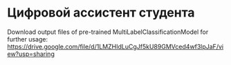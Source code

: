 # Цифровой ассистент студента


Download output files of pre-trained MultiLabelClassificationModel for further usage: https://drive.google.com/file/d/1LMZHIdLuCgJf5kU89GMVced4wf3lpJaF/view?usp=sharing
